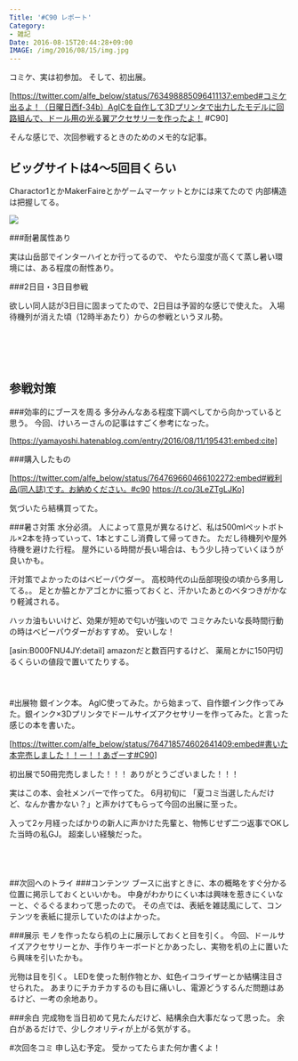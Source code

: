 ```yaml
---
Title: '#C90 レポート'
Category:
- 雑記
Date: 2016-08-15T20:44:28+09:00
IMAGE: /img/2016/08/15/img.jpg
---
```


コミケ、実は初参加。
そして、初出展。

[https://twitter.com/alfe_below/status/763498885096411137:embed#コミケ出るよ！（日曜日西f-34b）AgICを自作して3Dプリンタで出力したモデルに回路組んで、ドール用の光る翼アクセサリーを作ったよ！ #C90]

そんな感じで、次回参戦するときのためのメモ的な記事。
 
  
## ビッグサイトは4～5回目くらい
Charactor1とかMakerFaireとかゲームマーケットとかには来てたので
内部構造は把握してる。

<span><img class="magnifiable" src="/img/2016/08/15/img.jpg" itemprop="image"></span>

###耐暑属性あり

実は山岳部でインターハイとか行ってるので、
やたら湿度が高くて蒸し暑い環境には、ある程度の耐性あり。

###2日目・3日目参戦

欲しい同人誌が3日目に固まってたので、2日目は予習的な感じで使えた。
入場待機列が消えた頃（12時半あたり）からの参戦というヌル勢。
  
　　  
　　  
　　  
  
  
## 参戦対策

###効率的にブースを周る
多分みんなある程度下調べしてから向かっていると思う。
今回、けいろーさんの記事はすごく参考になった。

[https://yamayoshi.hatenablog.com/entry/2016/08/11/195431:embed:cite]

###購入したもの

[https://twitter.com/alfe_below/status/764769660466102272:embed#戦利品(同人誌)です。お納めください。#c90 https://t.co/3LeZTgLJKo]

気づいたら結構買ってた。

###暑さ対策
水分必須。
人によって意見が異なるけど、私は500mlペットボトル×2本を持っていって、1本とすこし消費して帰ってきた。
ただし待機列や屋外待機を避けた行程。
屋外にいる時間が長い場合は、もう少し持っていくほうが良いかも。

汗対策でよかったのはベビーパウダー。
高校時代の山岳部現役の頃から多用してる。。
足とか脇とかアゴとかに振っておくと、汗かいたあとのベタつきがかなり軽減される。

ハッカ油もいいけど、効果が短めで匂いが強いので
コミケみたいな長時間行動の時はベビーパウダーがおすすめ。
安いしな！

[asin:B000FNU4JY:detail]
amazonだと数百円するけど、
薬局とかに150円切るくらいの値段で置いてたりする。
　  
　  
　  

#出展物
銀インク本。
AgIC使ってみた。から始まって、自作銀インク作ってみた。銀インク×3Dプリンタでドールサイズアクセサリーを作ってみた。と言った感じの本を書いた。


[https://twitter.com/alfe_below/status/764718574602641409:embed#書いた本完売しました！！ー！！あざーす#C90]

初出展で50冊完売しました！！！
ありがとうございました！！！

実はこの本、会社メンバーで作ってた。
6月初旬に 「夏コミ当選したんだけど、なんか書かない？」と声かけてもらって今回の出展に至った。  

入って2ヶ月経ったばかりの新人に声かけた先輩と、物怖じせず二つ返事でOKした当時の私GJ。
超楽しい経験だった。
 
  　  
    　  
    
##次回へのトライ
###コンテンツ
ブースに出すときに、本の概略をすぐ分かる位置に掲示しておくといいかも。
中身がわかりにくい本は興味を惹きにくいなーと、ぐるぐるまわって思ったので。
その点では、表紙を雑誌風にして、コンテンツを表紙に提示していたのはよかった。

###展示
モノを作ったなら机の上に展示しておくと目を引く。
今回、ドールサイズアクセサリーとか、手作りキーボードとかあったし、実物を机の上に置いたら興味を引いたかも。

光物は目を引く。
LEDを使った制作物とか、虹色イコライザーとか結構注目させられた。
あまりにチカチカするのも目に痛いし、電源どうするんだ問題はあるけど、一考の余地あり。

###余白
完成物を当日初めて見たんだけど、結構余白大事だなって思った。
余白があるだけで、少しクオリティが上がる気がする。


#次回冬コミ
申し込む予定。
受かってたらまた何か書くよ！

